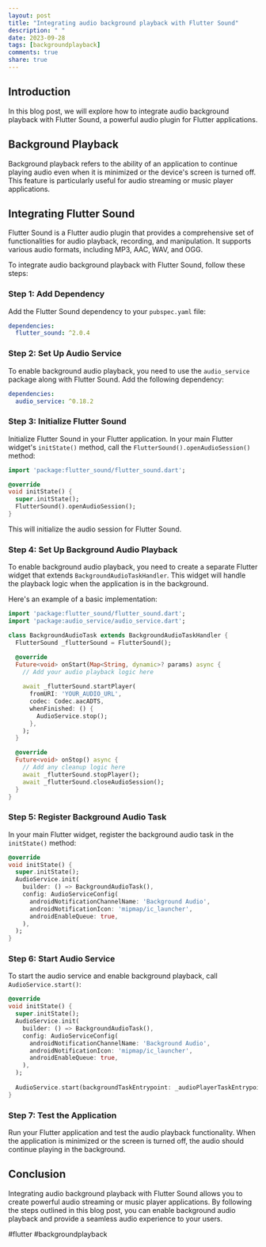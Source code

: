 ```yaml
---
layout: post
title: "Integrating audio background playback with Flutter Sound"
description: " "
date: 2023-09-28
tags: [backgroundplayback]
comments: true
share: true
---
```


## Introduction
In this blog post, we will explore how to integrate audio background playback with Flutter Sound, a powerful audio plugin for Flutter applications.

## Background Playback
Background playback refers to the ability of an application to continue playing audio even when it is minimized or the device's screen is turned off. This feature is particularly useful for audio streaming or music player applications.

## Integrating Flutter Sound
Flutter Sound is a Flutter audio plugin that provides a comprehensive set of functionalities for audio playback, recording, and manipulation. It supports various audio formats, including MP3, AAC, WAV, and OGG.

To integrate audio background playback with Flutter Sound, follow these steps:

### Step 1: Add Dependency
Add the Flutter Sound dependency to your `pubspec.yaml` file:

```yaml
dependencies:
  flutter_sound: ^2.0.4
```

### Step 2: Set Up Audio Service
To enable background audio playback, you need to use the `audio_service` package along with Flutter Sound. Add the following dependency:

```yaml
dependencies:
  audio_service: ^0.18.2
```

### Step 3: Initialize Flutter Sound
Initialize Flutter Sound in your Flutter application. In your main Flutter widget's `initState()` method, call the `FlutterSound().openAudioSession()` method:

```dart
import 'package:flutter_sound/flutter_sound.dart';

@override
void initState() {
  super.initState();
  FlutterSound().openAudioSession();
}
```

This will initialize the audio session for Flutter Sound.

### Step 4: Set Up Background Audio Playback
To enable background audio playback, you need to create a separate Flutter widget that extends `BackgroundAudioTaskHandler`. This widget will handle the playback logic when the application is in the background.

Here's an example of a basic implementation:

```dart
import 'package:flutter_sound/flutter_sound.dart';
import 'package:audio_service/audio_service.dart';

class BackgroundAudioTask extends BackgroundAudioTaskHandler {
  FlutterSound _flutterSound = FlutterSound();

  @override
  Future<void> onStart(Map<String, dynamic>? params) async {
    // Add your audio playback logic here
        
    await _flutterSound.startPlayer(
      fromURI: 'YOUR_AUDIO_URL',
      codec: Codec.aacADTS,
      whenFinished: () {
        AudioService.stop();
      },
    );
  }

  @override
  Future<void> onStop() async {
    // Add any cleanup logic here
    await _flutterSound.stopPlayer();
    await _flutterSound.closeAudioSession();
  }
}
```

### Step 5: Register Background Audio Task
In your main Flutter widget, register the background audio task in the `initState()` method:

```dart
@override
void initState() {
  super.initState();
  AudioService.init(
    builder: () => BackgroundAudioTask(),
    config: AudioServiceConfig(
      androidNotificationChannelName: 'Background Audio',
      androidNotificationIcon: 'mipmap/ic_launcher',
      androidEnableQueue: true,
    ),
  );
}
```

### Step 6: Start Audio Service
To start the audio service and enable background playback, call `AudioService.start()`:

```dart
@override
void initState() {
  super.initState();
  AudioService.init(
    builder: () => BackgroundAudioTask(),
    config: AudioServiceConfig(
      androidNotificationChannelName: 'Background Audio',
      androidNotificationIcon: 'mipmap/ic_launcher',
      androidEnableQueue: true,
    ),
  );
  
  AudioService.start(backgroundTaskEntrypoint: _audioPlayerTaskEntrypoint);
}
```

### Step 7: Test the Application
Run your Flutter application and test the audio playback functionality. When the application is minimized or the screen is turned off, the audio should continue playing in the background.

## Conclusion
Integrating audio background playback with Flutter Sound allows you to create powerful audio streaming or music player applications. By following the steps outlined in this blog post, you can enable background audio playback and provide a seamless audio experience to your users.

#flutter #backgroundplayback